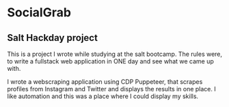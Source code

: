 # SocialGrab
## Salt Hackday project

This is a project I wrote while studying at the salt bootcamp. 
The rules were, to write a fullstack web application in ONE day and see what we came up with.

I wrote a webscraping application using CDP Puppeteer, that scrapes profiles from Instagram and Twitter and displays the results in one place. I like automation and this was a place where I could display my skills. 
